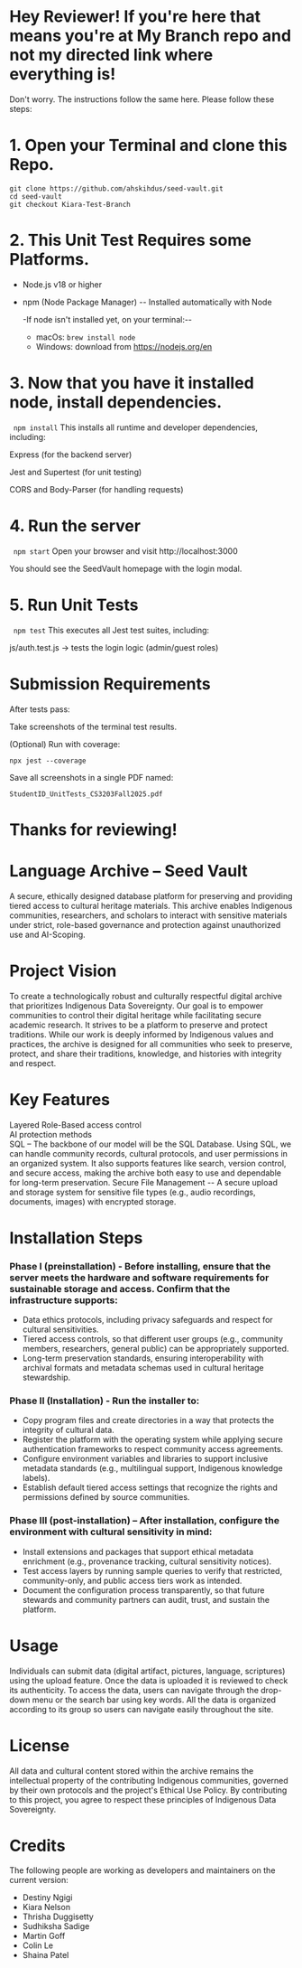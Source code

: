 # Hey Reviewer! If you're here that means you're at My Branch repo and not my directed link where everything is! 
Don't worry. The instructions follow the same here. Please follow these steps: 

 # 1. Open your Terminal and clone this Repo. 
 ```
git clone https://github.com/ahskihdus/seed-vault.git
cd seed-vault
git checkout Kiara-Test-Branch
```
# 2. This Unit Test Requires some Platforms. 
  * Node.js v18 or higher
  * npm (Node Package Manager) -- Installed automatically with Node

     -If node isn't installed yet, on your terminal:--
    * macOs: ```brew install node```
    * Windows: download from https://nodejs.org/en
      
# 3. Now that you have it installed node, install dependencies.
    
  ``` npm install```
This installs all runtime and developer dependencies, including:

Express (for the backend server)

Jest and Supertest (for unit testing)

CORS and Body-Parser (for handling requests)

# 4. Run the server 
``` npm start```
Open your browser and visit http://localhost:3000

You should see the SeedVault homepage with the login modal.

# 5. Run Unit Tests
``` npm test```
This executes all Jest test suites, including:

js/auth.test.js → tests the login logic (admin/guest roles)

# Submission Requirements
After tests pass:

Take screenshots of the terminal test results.

(Optional) Run with coverage:

```npx jest --coverage```


Save all screenshots in a single PDF named:

```StudentID_UnitTests_CS3203Fall2025.pdf```
# Thanks for reviewing!



# Language Archive – Seed Vault 
A secure, ethically designed database platform for preserving and providing tiered access to cultural heritage materials. This archive enables Indigenous communities, researchers, and scholars to interact with sensitive materials under strict, role-based governance and protection against unauthorized use and AI-Scoping.  

# Project Vision
To create a technologically robust and culturally respectful digital archive that prioritizes Indigenous Data Sovereignty. Our goal is to empower communities to control their digital heritage while facilitating secure academic research. It strives to be a platform to preserve and protect traditions. While our work is deeply informed by Indigenous values and practices, the archive is designed for all communities who seek to preserve, protect, and share their traditions, knowledge, and histories with integrity and respect. 

# Key Features  
Layered Role-Based access control  
AI protection methods   
SQL – The backbone of our model will be the SQL Database. Using SQL, we can handle community records, cultural protocols, and user permissions in an organized system. It also supports features like search, version control, and secure access, making the archive both easy to use and dependable for long-term preservation. 
Secure File Management -- A secure upload and storage system for sensitive file types (e.g., audio recordings, documents, images) with encrypted storage. 

# Installation Steps 
### Phase I (preinstallation) - Before installing, ensure that the server meets the hardware and software requirements for sustainable storage and access. Confirm that the infrastructure supports: 
-   Data ethics protocols, including privacy safeguards and respect for cultural sensitivities. 
-   Tiered access controls, so that different user groups (e.g., community members, researchers, general public) can be appropriately supported. 
-   Long-term preservation standards, ensuring interoperability with archival formats and metadata schemas used in cultural heritage stewardship. 
### Phase II (Installation)  - Run the installer to: 
-   Copy program files and create directories in a way that protects the integrity of cultural data. 
-   Register the platform with the operating system while applying secure authentication frameworks to respect community access agreements. 
-   Configure environment variables and libraries to support inclusive metadata standards (e.g., multilingual support, Indigenous knowledge labels). 
-   Establish default tiered access settings that recognize the rights and permissions defined by source communities. 
### Phase III (post-installation) – After installation, configure the environment with cultural sensitivity in mind: 
-   Install extensions and packages that support ethical metadata enrichment (e.g., provenance tracking, cultural sensitivity notices). 
-   Test access layers by running sample queries to verify that restricted, community-only, and public access tiers work as intended. 
-   Document the configuration process transparently, so that future stewards and community partners can audit, trust, and sustain the platform.  

# Usage 
Individuals can submit data (digital artifact, pictures, language, scriptures) using the upload feature. Once the data is uploaded it is reviewed to check its authenticity. To access the data, users can navigate through the drop-down menu or the search bar using key words. All the data is organized according to its group so users can navigate easily throughout the site. 

# License  
All data and cultural content stored within the archive remains the intellectual property of the contributing Indigenous communities, governed by their own protocols and the project's Ethical Use Policy. By contributing to this project, you agree to respect these principles of Indigenous Data Sovereignty. 

# Credits 
The following people are working as developers and maintainers on the current version: 
-   Destiny Ngigi  
-   Kiara Nelson 
-   Thrisha Duggisetty 
-   Sudhiksha Sadige 
-   Martin Goff 
-   Colin Le 
-   Shaina Patel
